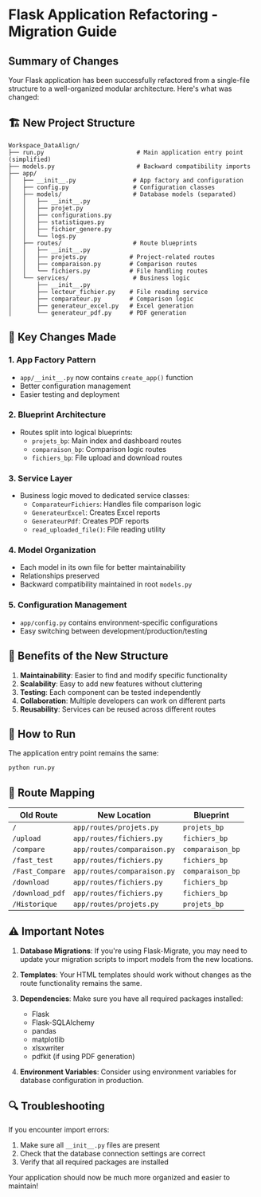 # Flask Application Refactoring - Migration Guide

## Summary of Changes

Your Flask application has been successfully refactored from a single-file structure to a well-organized modular architecture. Here's what was changed:

## 🏗️ New Project Structure

```
Workspace_DataAlign/
├── run.py                          # Main application entry point (simplified)
├── models.py                       # Backward compatibility imports
├── app/
│   ├── __init__.py                # App factory and configuration
│   ├── config.py                  # Configuration classes
│   ├── models/                    # Database models (separated)
│   │   ├── __init__.py
│   │   ├── projet.py
│   │   ├── configurations.py
│   │   ├── statistiques.py
│   │   ├── fichier_genere.py
│   │   └── logs.py
│   ├── routes/                    # Route blueprints
│   │   ├── __init__.py
│   │   ├── projets.py            # Project-related routes
│   │   ├── comparaison.py        # Comparison routes
│   │   └── fichiers.py           # File handling routes
│   └── services/                  # Business logic
│       ├── __init__.py
│       ├── lecteur_fichier.py    # File reading service
│       ├── comparateur.py        # Comparison logic
│       ├── generateur_excel.py   # Excel generation
│       └── generateur_pdf.py     # PDF generation
```

## 🔄 Key Changes Made

### 1. **App Factory Pattern**
- `app/__init__.py` now contains `create_app()` function
- Better configuration management
- Easier testing and deployment

### 2. **Blueprint Architecture**
- Routes split into logical blueprints:
  - `projets_bp`: Main index and dashboard routes
  - `comparaison_bp`: Comparison logic routes  
  - `fichiers_bp`: File upload and download routes

### 3. **Service Layer**
- Business logic moved to dedicated service classes:
  - `ComparateurFichiers`: Handles file comparison logic
  - `GenerateurExcel`: Creates Excel reports
  - `GenerateurPdf`: Creates PDF reports
  - `read_uploaded_file()`: File reading utility

### 4. **Model Organization**
- Each model in its own file for better maintainability
- Relationships preserved
- Backward compatibility maintained in root `models.py`

### 5. **Configuration Management**
- `app/config.py` contains environment-specific configurations
- Easy switching between development/production/testing

## 🚀 Benefits of the New Structure

1. **Maintainability**: Easier to find and modify specific functionality
2. **Scalability**: Easy to add new features without cluttering
3. **Testing**: Each component can be tested independently
4. **Collaboration**: Multiple developers can work on different parts
5. **Reusability**: Services can be reused across different routes

## 🔧 How to Run

The application entry point remains the same:

```bash
python run.py
```

## 📝 Route Mapping

| Old Route | New Location | Blueprint |
|-----------|--------------|-----------|
| `/` | `app/routes/projets.py` | `projets_bp` |
| `/upload` | `app/routes/fichiers.py` | `fichiers_bp` |
| `/compare` | `app/routes/comparaison.py` | `comparaison_bp` |
| `/fast_test` | `app/routes/fichiers.py` | `fichiers_bp` |
| `/Fast_Compare` | `app/routes/comparaison.py` | `comparaison_bp` |
| `/download` | `app/routes/fichiers.py` | `fichiers_bp` |
| `/download_pdf` | `app/routes/fichiers.py` | `fichiers_bp` |
| `/Historique` | `app/routes/projets.py` | `projets_bp` |

## ⚠️ Important Notes

1. **Database Migrations**: If you're using Flask-Migrate, you may need to update your migration scripts to import models from the new locations.

2. **Templates**: Your HTML templates should work without changes as the route functionality remains the same.

3. **Dependencies**: Make sure you have all required packages installed:
   - Flask
   - Flask-SQLAlchemy  
   - pandas
   - matplotlib
   - xlsxwriter
   - pdfkit (if using PDF generation)

4. **Environment Variables**: Consider using environment variables for database configuration in production.

## 🔍 Troubleshooting

If you encounter import errors:
1. Make sure all `__init__.py` files are present
2. Check that the database connection settings are correct
3. Verify that all required packages are installed

Your application should now be much more organized and easier to maintain!
